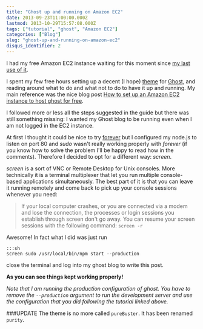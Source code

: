 ```yaml
---
title: "Ghost up and running on Amazon EC2"
date: 2013-09-23T11:00:00.000Z
lastmod: 2013-10-29T15:57:08.000Z
tags: ["tutorial", "ghost", "Amazon EC2"]
categories: ["Blog"]
slug: "ghost-up-and-running-on-amazon-ec2"
disqus_identifier: 2
---
```


I had my free Amazon EC2 instance waiting for this moment since [my last use of it](https://github.com/mseri/pplofthesoil). 

I spent my few free hours setting up a decent (I hope) [theme](https://github.com/mseri/purity) for [Ghost](https://ghost.org), and reading around what to do and what not to do to have it up and running. My main reference was the nice blog post [How to set up an Amazon EC2 instance to host ghost for free](https://www.howtoinstallghost.com/how-to-setup-an-amazon-ec2-instance-to-host-ghost-for-free/).

I followed more or less all the steps suggested in the guide but there was still something missing: I wanted my Ghost blog to be running even when I am not logged in the EC2 instance.

At first I thought it could be nice to try [forever](https://github.com/nodejitsu/forever) but I configured my node.js to listen on port 80 and _sudo_ wasn't really working properly with _forever_ (if you know how to solve the problem I'll be happy to read how in the comments). Therefore I decided to opt for a different way: _screen_.

_screen_ is a sort of VNC or Remote Desktop for Unix consoles. More technically it is a terminal multiplexer that let you run multiple console-based applications simultaneously. The best part of it is that you can leave it running remotely and come back to pick up your console sessions whenever you need:
 > If your local computer crashes, or you are connected via a modem and lose the connection, the processes or login sessions you establish through screen don't go away. You can resume your screen sessions with the following command: `screen -r`
 
Awesome! In fact what I did was just run

    :::sh
    screen sudo /usr/local/bin/npm start --production

close the terminal and log into my ghost blog to write this post. 

**As you can see things kept working properly!**

_Note that I am running the production configuration of ghost. You have to remove the `--production` argument to run the development server and use the configuration that you did following the tutorial linked above._

###UPDATE
The theme is no more called `pureBuster`. It has been renamed `purity`.